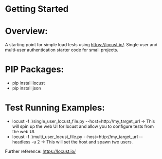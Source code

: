 # Getting Started

# Overview:
A starting point for simple load tests using https://locust.io/. Single user and multi-user authentication starter code for small projects.

# PIP Packages:
- pip install locust
- pip install json

# Test Running Examples:
- locust -f .\single_user_locust_file.py --host=http://my_target_url -> This will spin up the web UI for locust and allow you to configure tests from the web UI.
- locust -f .\multi_user_locust_file.py --host=http://my_target_url --headless -u 2 -> This will set the host and spawn two users.

Further reference: https://locust.io/